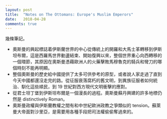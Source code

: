 ```yaml
---
layout: post
title:  "Notes on The Ottomans: Europe's Muslim Emperors"
date:   2018-04-28
comments: true
---
```


幾條筆記。

- 奧斯曼的興起標誌着伊斯蘭世界的中心從傳統上的開羅和大馬士革轉移到伊斯坦布爾，這是西羅馬世界動盪結束、開始復興以來，整個世界重心向西轉移的一個環節，其原因在奧斯曼憑藉歐洲人的火藥擊敗馬穆魯克的騎兵和彎刀的哪個時刻不能再明顯。
- 整個奧斯曼的歷史給中國提供了太多可供參考的原型，或者說人家走過了直到今天中國都還沒走完的路。從征服衰落腐朽的舊文明，到異族征服者如何統治、馴化這些順民，到 19 世紀對西方現代文明衝擊的應對。
- 從君士坦丁堡到伊斯坦布爾是一個漫長的過程。奧斯曼蘇丹興建的許多地標仍然是 distinctively Roman。
- 奧斯曼政權與伊斯蘭教權之間有和中世紀歐洲政教之爭類似的 tension。蘇萊曼大帝面對沙里亞，是需要用各種手段把司法權偷偷奪過來的。 

